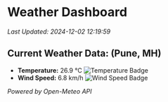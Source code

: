 
# Weather Dashboard

_Last Updated: 2024-12-02 12:19:59_

## Current Weather Data: (Pune, MH)
- **Temperature:** 26.9 °C ![Temperature Badge](https://img.shields.io/badge/Temperature-Medium%20Temp-green)
- **Wind Speed:** 6.8 km/h ![Wind Speed Badge](https://img.shields.io/badge/Wind%20Speed-Low%20Wind-blue)

*Powered by Open-Meteo API*
